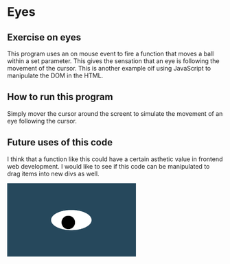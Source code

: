 # Eyes
## Exercise on eyes
This program uses an on mouse event to fire a function that moves a ball within a set parameter. This gives the sensation that an eye is following the movement of the cursor. This is another example oif using JavaScript to manipulate the DOM in the HTML.

## How to run this program
Simply mover the cursor around the screent to simulate the movement of an eye following the cursor.

## Future uses of this code
I think that a function like this could have a certain asthetic value in frontend web development. I would like to see if this code can be manipulated to drag items into new divs as well. 

<img src= "oneeye.png" width='300'/>
